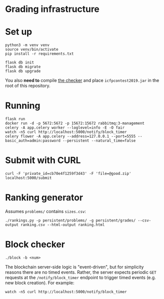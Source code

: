 # Grading infrastructure

# Set up

```
python3 -m venv venv
source venv/bin/activate
pip install -r requirements.txt

flask db init
flask db migrate
flask db upgrade
```

You also **need to** compile [the checker](https://github.com/icfpcontest2019/icfpcontest2019) and place `icfpcontest2019.jar` in the root of this repository.

# Running

```
flask run
docker run -d -p 5672:5672 -p 15672:15672 rabbitmq:3-management
celery -A app.celery worker --loglevel=info -E -O fair
watch -n5 curl http://localhost:5000/notify/block_timer
celery flower -A app.celery --address=127.0.0.1 --port=5555 --basic_auth=admin:password --persistent --natural_time=false
```

# Submit with CURL

```
curl -F 'private_id=cb70e4f1259f3d43' -F 'file=@good.zip' localhost:5000/submit
```

# Ranking generator

Assumes `problems/` contains `sizes.csv`:

```
./rankings.py -p persistent/problems/ -g persistent/grades/ --csv-output ranking.csv --html-output ranking.html
```

# Block checker

```
./block -b <num>
```

The blockchain server-side logic is "event-driven", but for simplicity reasons
there are no timed events. Rather, the server expects periodic `GET` requests at
the `/notify/block_timer` endpoint to trigger timed events (e.g. new block
creation). For example:

```
watch -n5 curl http://localhost:5000/notify/block_timer
```
